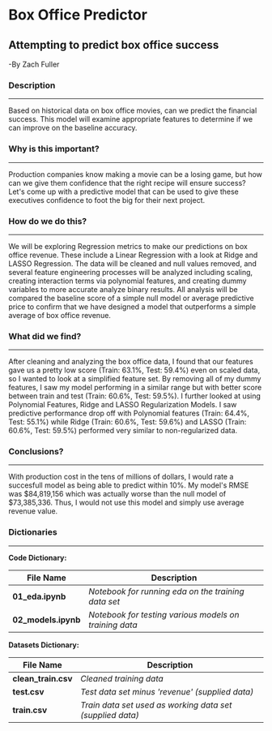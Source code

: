 # Box Office Predictor
## Attempting to predict box office success
-By Zach Fuller

### Description
---
Based on historical data on box office movies, can we predict the financial success. This model will examine appropriate features to determine if we can improve on the baseline accuracy.


### Why is this important?
---
Production companies know making a movie can be a losing game, but how can we give them confidence that the right recipe will ensure success? Let's come up with a predictive model that can be used to give these executives confidence to foot the big for their next project.


### How do we do this?
---
We will be exploring Regression metrics to make our predictions on box office revenue. These include a Linear Regression with a look at Ridge and LASSO Regression. The data will be cleaned and null values removed, and several feature engineering processes will be analyzed including scaling, creating interaction terms via polynomial features, and creating dummy variables to more accurate analyze binary results. All analysis will be compared the baseline score of a simple null model or average predictive price to confirm that we have designed a model that outperforms a simple average of box office revenue.


### What did we find?
---
After cleaning and analyzing the box office data, I found that our features gave us a pretty low score (Train: 63.1%, Test: 59.4%) even on scaled data, so I wanted to look at a simplified feature set. By removing all of my dummy features, I saw my model performing in a similar range but with better score between train and test (Train: 60.6%, Test: 59.5%). I further looked at using Polynomial Features, Ridge and LASSO Regularization Models. I saw predictive performance drop off with Polynomial features (Train: 64.4%, Test: 55.1%) while Ridge (Train: 60.6%, Test: 59.6%) and LASSO (Train: 60.6%, Test: 59.5%) performed very similar to non-regularized data.


### Conclusions?
---
With production cost in the tens of millions of dollars, I would rate a succesfull model as being able to predict within 10%. My model's RMSE was $84,819,156 which was actually worse than the null model of $73,385,336. Thus, I would not use this model and simply use average revenue value.


### Dictionaries
---
**Code Dictionary:**

| File Name | Description |
| --- | --- |
| **01_eda.ipynb** | *Notebook for running eda on the training data set* |
| **02_models.ipynb** | *Notebook for testing various models on training data* |


**Datasets Dictionary:**

| File Name | Description |
| --- | --- |
| **clean_train.csv** | *Cleaned training data* |
| **test.csv** | *Test data set minus 'revenue' (supplied data)* |
| **train.csv** | *Train data set used as working data set (supplied data)* |
